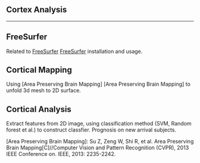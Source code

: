 Cortex Analysis
-------------------------------------------------------------------------------
-------------------------------------------------------------------------------

## FreeSurfer
Related to [FreeSurfer] [FreeSurfer] installation and usage.

## Cortical Mapping
Using [Area Preserving Brain Mapping] [Area Preserving Brain Mapping] to unfold 3d mesh to 2D surface.

## Cortical Analysis
Extract features from 2D image, using classification method (SVM, Random forest
 et al.) to construct classfier. Prognosis on new arrival subjects.    


[FreeSurfer]: http://freesurfer.net/
[Area Preserving Brain Mapping]: Su Z, Zeng W, Shi R, et al. Area Preserving 
Brain Mapping[C]//Computer Vision and Pattern Recognition (CVPR), 2013 IEEE 
Conference on. IEEE, 2013: 2235-2242.

 

